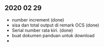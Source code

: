## 2020 02 29 ##
- number increment (done)
- sisa dan total output di remark OCS (done)
- Serial number rata kiri. (done)
- buat dokumen panduan untuk download
- 
